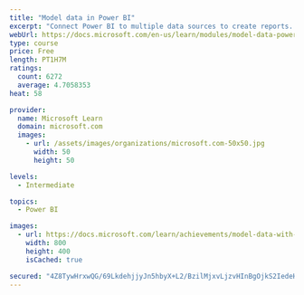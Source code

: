 ```yaml
---
title: "Model data in Power BI"
excerpt: "Connect Power BI to multiple data sources to create reports. Define the relationship between your data sources."
webUrl: https://docs.microsoft.com/en-us/learn/modules/model-data-power-bi/
type: course
price: Free
length: PT1H7M
ratings:
  count: 6272
  average: 4.7058353
heat: 58

provider:
  name: Microsoft Learn
  domain: microsoft.com
  images:
    - url: /assets/images/organizations/microsoft.com-50x50.jpg
      width: 50
      height: 50

levels:
  - Intermediate

topics:
  - Power BI

images:
  - url: https://docs.microsoft.com/learn/achievements/model-data-with-power-bi-desktop-social.png
    width: 800
    height: 400
    isCached: true

secured: "4Z8TywHrxwQG/69LkdehjjyJn5hbyX+L2/BzilMjxvLjzvHInBgOjkS2IedeHKsY+ro65YaDdceGZbSJnNFwp3HD4RV0Sfuvie5kV1i+q7onNUHwZ/cpsyni6et0iIvCVRCcSPyWbNVDzTqIs4L5+xlcoMWtFcIfs0rxoeeEAvwHVLtIYEJiG3+MeWLZTcFAuQbCgQg2c6As/Peo/wIa2A7WCdGmYLrcPBkl8tWjzngwlCiEAKgWeTz5M92FEoIHi79cvehow+ZJWWTp6gzwVvVku8tBt22XWaPSLPl0DN58Se6QNcpeVKUeCxQzzs/+biHIDwGRP8wbh781tZ4raTSx53P0V+Xr6OtY3WUWlYUvxmmC2vFeg4Lq0SmLHgADVslJN1yXw5fyfFE/QFUnVl5Us3pre4fYZcNkVY+YJ9s=;4jeSDW81hAUgArOtUNna1w=="
---
```


